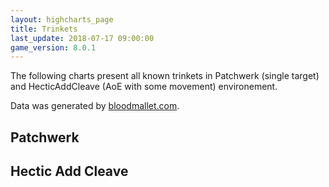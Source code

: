 ```yaml
---
layout: highcharts_page
title: Trinkets
last_update: 2018-07-17 09:00:00
game_version: 8.0.1
---
```


The following charts present all known trinkets in Patchwerk (single
target) and HecticAddCleave (AoE with some movement) environement.

Data was generated by [bloodmallet.com](https://bloodmallet.com).

## Patchwerk
<div id="chart_patchwerk"></div>

## Hectic Add Cleave
<div id="chart_hecticaddcleave"></div>
<script src="{{ "/assets/js/chart_manager.js" | absolute_url}}"></script>
